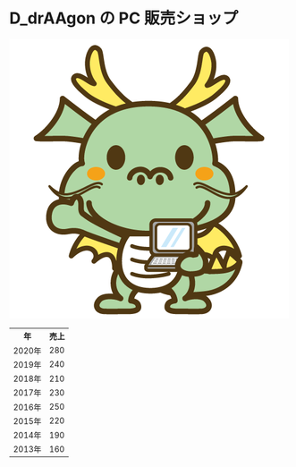# D_drAAgon の PC 販売ショップ

![1.png](1.png)

<table>
  <tr>
    <th>年</th>
    <th>売上</th>
  </tr>
  <tr>
    <td>2020年</td>
    <td>280</td>
  </tr>
  <tr>
    <td>2019年</td>
    <td>240</td>
  </tr>
  <tr>
    <td>2018年</td>
    <td>210</td>
  </tr>
  <tr>
    <td>2017年</td>
    <td>230</td>
  </tr>
  <tr>
    <td>2016年</td>
    <td>250</td>
  </tr>
  <tr>
    <td>2015年</td>
    <td>220</td>
  </tr>
  <tr>
    <td>2014年</td>
    <td>190</td>
  </tr>
  <tr>
    <td>2013年</td>
    <td>160</td>
  </tr>
</table>